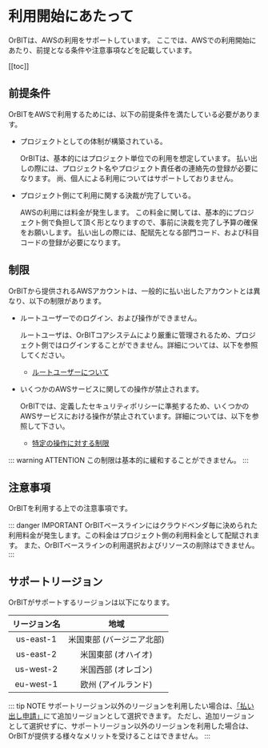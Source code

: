 # 利用開始にあたって

OrBITは、AWSの利用をサポートしています。
ここでは、AWSでの利用開始にあたり、前提となる条件や注意事項などを記載しています。

[[toc]]

## 前提条件
OrBITをAWSで利用するためには、以下の前提条件を満たしている必要があります。

- プロジェクトとしての体制が構築されている。

    OrBITは、基本的にはプロジェクト単位での利用を想定しています。
    払い出しの際には、プロジェクト名やプロジェクト責任者の連絡先の登録が必要になります。
    尚、個人による利用についてはサポートしておりません。

- プロジェクト側にて利用に関する決裁が完了している。

    AWSの利用には料金が発生します。
    この料金に関しては、基本的にプロジェクト側で負担して頂く形となりますので、事前に決裁を完了し予算の確保をお願いします。
    払い出しの際には、配賦先となる部門コード、および科目コードの登録が必要になります。

## 制限
OrBITから提供されるAWSアカウントは、一般的に払い出したアカウントとは異なり、以下の制限があります。

- ルートユーザーでのログイン、および操作ができません。

    ルートユーザは、OrBITコアシステムにより厳重に管理されるため、プロジェクト側ではログインすることができません。詳細については、以下を参照してください。
    - [ルートユーザーについて](/guide/aws/account-management#ルートユーザーについて)

- いくつかのAWSサービスに関しての操作が禁止されます。

    OrBITでは、定義したセキュリティポリシーに準拠するため、いくつかのAWSサービスにおける操作が禁止されています。詳細については、以下を参照して下さい。
    - [特定の操作に対する制限](/guide/aws/security#操作に対する制限)

::: warning ATTENTION
この制限は基本的に緩和することができません。
:::

## 注意事項
OrBITを利用する上での注意事項です。

::: danger IMPORTANT
OrBITベースラインにはクラウドベンダ毎に決められた利用料金が発生します。この料金はプロジェクト側の利用料金として配賦されます。
また、OrBITベースラインの利用選択およびリソースの削除はできません。
:::


## サポートリージョン
OrBITがサポートするリージョンは以下になります。

| リージョン名  | 地域                      |
| :----------: |:------------------------:|
| us-east-1    | 米国東部 (バージニア北部)  |
| us-east-2    | 米国東部 (オハイオ)       | 
| us-west-2    | 米国西部 (オレゴン)        |
| eu-west-1    | 欧州 (アイルランド)       | 

::: tip NOTE
サポートリージョン以外のリージョンを利用したい場合は、[「払い出し申請」](/request/create-env)にて追加リージョンとして選択できます。
ただし、追加リージョンとして選択せずに、サポートリージョン以外のリージョンを利用した場合は、OrBITが提供する様々なメリットを受けることはできません。
:::

<Footer/>